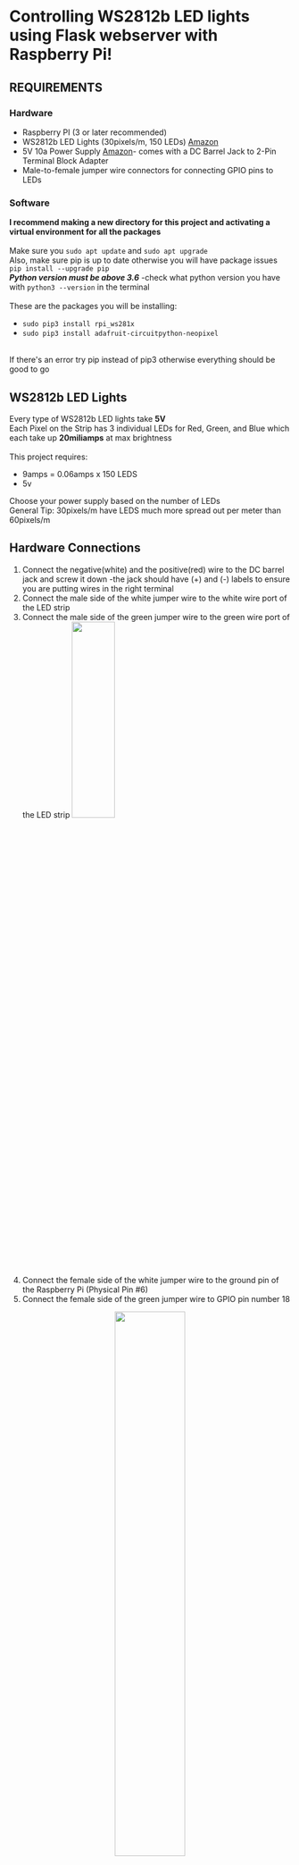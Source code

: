 # Controlling WS2812b LED lights using Flask webserver with Raspberry Pi!

## REQUIREMENTS
### Hardware
- Raspberry PI (3 or later recommended)
- WS2812b LED Lights (30pixels/m, 150 LEDs) [Amazon](https://www.amazon.com/gp/product/B00ZHB9M6A?camp=1789&creativeASIN=B00ZHB9M6A&ie=UTF8&linkCode=xm2&tag=temposlight0a-20&th=1)
- 5V 10a Power Supply [Amazon](https://www.amazon.com/gp/product/B0852HL336?camp=1789&creativeASIN=B078RT3ZPS&ie=UTF8&linkCode=xm2&tag=temposlight0a-20&th=1)- comes with a DC Barrel Jack to 2-Pin Terminal Block Adapter
- Male-to-female jumper wire connectors for connecting GPIO pins to LEDs

### Software
**I recommend making a new directory for this project and activating a virtual environment for all the packages**</br>
</br>
Make sure you `sudo apt update` and `sudo apt upgrade`</br>
Also, make sure pip is up to date otherwise you will have package issues `pip install --upgrade pip`</br>
***Python version must be above 3.6*** -check what python version you have with `python3 --version` in the terminal</br>
</br>
These are the packages you will be installing:
- `sudo pip3 install rpi_ws281x`
- `sudo pip3 install adafruit-circuitpython-neopixel`
</br>
If there's an error try pip instead of pip3 otherwise everything should be good to go
</br>

## WS2812b LED Lights
Every type of WS2812b LED lights take **5V**
</br>
Each Pixel on the Strip has 3 individual LEDs for Red, Green, and Blue which each take up **20miliamps** at max brightness
</br></br>
This project requires:
- 9amps = 0.06amps x 150 LEDS
- 5v

Choose your power supply based on the number of LEDs</br>
General Tip: 30pixels/m have LEDS much more spread out per meter than 60pixels/m

## Hardware Connections
1. Connect the negative(white) and the positive(red) wire to the DC barrel jack and screw it down -the jack should have (+) and (-) labels to ensure you are putting wires in the right terminal
2. Connect the male side of the white jumper wire to the white wire port of the LED strip
3. Connect the male side of the green jumper wire to the green wire port of the LED strip
<img src="https://github.com/shaanCh/Controlling-Ws2812bLEDs-RaspberryPi/assets/69170712/12f12665-12ec-464b-b5d3-8583d29e6808" width=40% height=30%></br>
4. Connect the female side of the white jumper wire to the ground pin of the Raspberry Pi (Physical Pin #6)
5. Connect the female side of the green jumper wire to GPIO pin number 18
<center><img src="https://github.com/shaanCh/Fun/assets/69170712/841235e1-213f-430f-a561-3b5d9747a08d" width=50% height = 50%></center>
</br>
Notice there is no red wire connected to Raspberry Pi this is because the LED lights are getting power from the 5v power supply instead of the Raspberry Pi

## Setting Up a Flask Webserver
I recommend having basic knowledge of Flask and checking out this [Flask Tutorial on YouTube](https://www.youtube.com/watch?v=mqhxxeeTbu0&list=PLzMcBGfZo4-n4vJJybUVV3Un_NFS5EOgX)

You can use any editor of your choice, but please ensure it's in the directory you want it to be in. For this project, I kept the Flask script inside the "Flask_Webserver_LEDlights" directory

To set up a basic Flask Webserver:
```ruby
from flask import Flask

app = Flask(__name__)

@app.route("/")
def home():
    return "hello home"

if __name___ == "__main__"
    app.run()
  
```
## Controlling the LED Lights

Outside the Flask Directory, I had a different set of scripts that tested the functionality of the GPIO pins and LED strip.
The first way I tested the functionality was with the ***strandtest.py*** script which I got from Core Electronics

Copy and paste the code and try it for yourself!
- Make sure you edit the `LED_COUNT = 150` line to match the number of LEDs you have in your strip
- Make sure `LED_PIN = 18` is the right pin number

This is the original code:
```ruby
#!/usr/bin/env python3
# NeoPixel library strandtest example
# Author: Tony DiCola (tony@tonydicola.com)
#
# Direct port of the Arduino NeoPixel library strandtest example.  Showcases
# various animations on a strip of NeoPixels.

import time
from rpi_ws281x import *
import argparse

# LED strip configuration:
LED_COUNT      = 30     # Number of LED pixels.
LED_PIN        = 18      # GPIO pin connected to the pixels (18 uses PWM!).
#LED_PIN        = 10      # GPIO pin connected to the pixels (10 uses SPI /dev/spidev0.0).
LED_FREQ_HZ    = 800000  # LED signal frequency in hertz (usually 800khz)
LED_DMA        = 10      # DMA channel to use for generating a signal (try 10)
LED_BRIGHTNESS = 65      # Set to 0 for darkest and 255 for brightest
LED_INVERT     = False   # True to invert the signal (when using NPN transistor level shift)
LED_CHANNEL    = 0       # set to '1' for GPIOs 13, 19, 41, 45 or 53



# Define functions which animate LEDs in various ways.
def colorWipe(strip, color, wait_ms=50):
    """Wipe color across display a pixel at a time."""
    for i in range(strip.numPixels()):
        strip.setPixelColor(i, color)
        strip.show()
        time.sleep(wait_ms/1000.0)

def theaterChase(strip, color, wait_ms=50, iterations=10):
    """Movie theater light style chaser animation."""
    for j in range(iterations):
        for q in range(3):
            for i in range(0, strip.numPixels(), 3):
                strip.setPixelColor(i+q, color)
            strip.show()
            time.sleep(wait_ms/1000.0)
            for i in range(0, strip.numPixels(), 3):
                strip.setPixelColor(i+q, 0)

def wheel(pos):
    """Generate rainbow colors across 0-255 positions."""
    if pos < 85:
        return Color(pos * 3, 255 - pos * 3, 0)
    elif pos < 170:
        pos -= 85
        return Color(255 - pos * 3, 0, pos * 3)
    else:
        pos -= 170
        return Color(0, pos * 3, 255 - pos * 3)

def rainbow(strip, wait_ms=20, iterations=1):
    """Draw rainbow that fades across all pixels at once."""
    for j in range(256*iterations):
        for i in range(strip.numPixels()):
            strip.setPixelColor(i, wheel((i+j) & 255))
        strip.show()
        time.sleep(wait_ms/1000.0)

def rainbowCycle(strip, wait_ms=20, iterations=5):
    """Draw rainbow that uniformly distributes itself across all pixels."""
    for j in range(256*iterations):
        for i in range(strip.numPixels()):
            strip.setPixelColor(i, wheel((int(i * 256 / strip.numPixels()) + j) & 255))
        strip.show()
        time.sleep(wait_ms/1000.0)

def theaterChaseRainbow(strip, wait_ms=50):
    """Rainbow movie theater light style chaser animation."""
    for j in range(256):
        for q in range(3):
            for i in range(0, strip.numPixels(), 3):
                strip.setPixelColor(i+q, wheel((i+j) % 255))
            strip.show()
            time.sleep(wait_ms/1000.0)
            for i in range(0, strip.numPixels(), 3):
                strip.setPixelColor(i+q, 0)

# Main program logic follows:
if __name__ == '__main__':
    # Process arguments
    parser = argparse.ArgumentParser()
    parser.add_argument('-c', '--clear', action='store_true', help='clear the display on exit')
    args = parser.parse_args()

    # Create NeoPixel object with appropriate configuration.
    strip = Adafruit_NeoPixel(LED_COUNT, LED_PIN, LED_FREQ_HZ, LED_DMA, LED_INVERT, LED_BRIGHTNESS, LED_CHANNEL)
    # Intialize the library (must be called once before other functions).
    strip.begin()

    print ('Press Ctrl-C to quit.')
    if not args.clear:
        print('Use "-c" argument to clear LEDs on exit')

    try:

        while True:
            print ('Color wipe animations.')
            colorWipe(strip, Color(255, 0, 0))  # Red wipe
            colorWipe(strip, Color(0, 255, 0))  # Blue wipe
            colorWipe(strip, Color(0, 0, 255))  # Green wipe
            print ('Theater chase animations.')
            theaterChase(strip, Color(127, 127, 127))  # White theater chase
            theaterChase(strip, Color(127,   0,   0))  # Red theater chase
            theaterChase(strip, Color(  0,   0, 127))  # Blue theater chase
            print ('Rainbow animations.')
            rainbow(strip)
            rainbowCycle(strip)
            theaterChaseRainbow(strip)

    except KeyboardInterrupt:
        if args.clear:
            colorWipe(strip, Color(0,0,0), 10)
```

You can customize the while True statement at the end of the script for your personalization</br>
The strandtest.py in this repository has been customized for my liking. Go check it out!

### Neopixel
The neopixel library is a different library to individually customize each pixel on the strip

Neopixel does require root access so make sure you have that

To turn on the first pixel of your strip check out the OneLEDLightup.py script or copy this code:
```ruby
import board
import neopixel
import time
pixels = neopixel.NeoPixel(board.D18, 150)

pixels[0] = (255, 20, 20)
time.sleep(5)
pixels[0] = (0,0,0)

```
Make sure `pixels = neopixel.NeoPixel(board.D18, 150)` is the right number pin(D18) and the right number of LEDs (150)
You can change the RBG color values to your choice! 

## Combining Flask and LEDs
Inside your directory:
- Create the Python Script for the Flask web server
- create a templates folder to reference the HTML files
- create a static folder to reference the CSS files

The ***ControlLED.py*** script effectively combines flask and strandtest.py into one but there are a few key components to make correct
1. `color = request.form["color"]` the variable must match the HTML "name" element of the buttons</br>
   For example, color matches the name="color" value
   ```
   <form action="#" method="post">
                <button class="Button" id="red" name="color" value="red" type="submit">Red</button>
        </form>
   ``` 
2. `if color == "red": ` for each "if" statement, color must equal the value element of the HTML file as you can see above

This isn't the most efficient way of handling multiple POST requests especially if you have multiple sources of requests. For this project, it's simple and very easy to learn

An efficient way of handling multiple requests would be an **API**

### Customize your website using HTML and CSS 
This is an example of what my website looked like!

<img src="https://github.com/shaanCh/Fun/assets/69170712/93819718-4d80-44ef-a901-a9dae71b2b45">



### WS2812b LED lights in Action!
<img src="https://github.com/shaanCh/Fun/assets/69170712/6aa90ce9-0212-430f-a0e0-e38fbc8dfcb8" width=50% hedihgt=50%>


### Helpful Links
[Control Multiple Fully-Addressable WS2812B RGB LED Strips with a Raspberry Pi Single Board Computer](https://core-electronics.com.au/guides/raspberry-pi/fully-addressable-rgb-raspberry-pi/)</br>
[Learn to Program Custom LED Lights](https://www.temposlighting.com/guides/how-to-add-custom-leds-to-any-project)</br>
[CONTROLLING WS2812B LEDS WITH A RASPBERRY PI](https://www.thegeekpub.com/16187/controlling-ws2812b-leds-with-a-raspberry-pi/)</br>
[Flask Youtube Tutorials](https://www.youtube.com/watch?v=mqhxxeeTbu0&list=PLzMcBGfZo4-n4vJJybUVV3Un_NFS5EOgX)</br>
[AdaFruit NeoPixel Github](https://github.com/adafruit/Adafruit_CircuitPython_NeoPixel)</br>
[NeoPixel on Raspberry Pi](https://learn.adafruit.com/neopixels-on-raspberry-pi/python-usage)

